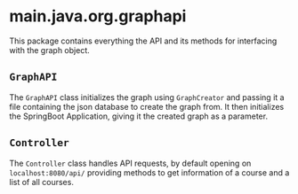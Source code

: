 # main.java.org.graphapi

This package contains everything the API and its methods for interfacing with the graph object.

## `GraphAPI`
The `GraphAPI` class initializes the graph using `GraphCreator` and passing it a file containing the json database to create the graph from. It then initializes the SpringBoot Application, giving it the created graph as a parameter.

## `Controller`
The `Controller` class handles API requests, by default opening on `localhost:8080/api/` providing methods to get information of a course and a list of all courses.